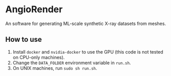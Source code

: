 # AngioRender
An software for generating ML-scale synthetic X-ray datasets from meshes.

## How to use
1. Install `docker` and `nvidia-docker` to use the GPU (this code is not tested on CPU-only machines).
2. Change the `DATA_FOLDER` environment variable in `run.sh`.
3. On UNIX machines, run `sudo sh run.sh`.